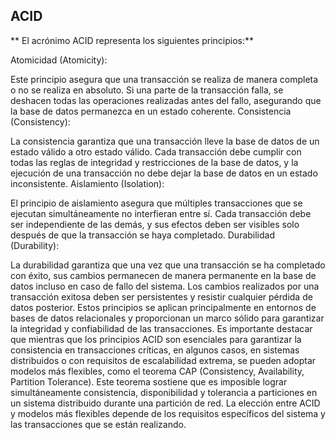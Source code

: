 ## ACID

** El acrónimo ACID representa los siguientes principios:** 

Atomicidad (Atomicity):

Este principio asegura que una transacción se realiza de manera completa o no se realiza en absoluto. Si una parte de la transacción falla, se deshacen todas las operaciones realizadas antes del fallo, asegurando que la base de datos permanezca en un estado coherente.
Consistencia (Consistency):

La consistencia garantiza que una transacción lleve la base de datos de un estado válido a otro estado válido. Cada transacción debe cumplir con todas las reglas de integridad y restricciones de la base de datos, y la ejecución de una transacción no debe dejar la base de datos en un estado inconsistente.
Aislamiento (Isolation):

El principio de aislamiento asegura que múltiples transacciones que se ejecutan simultáneamente no interfieran entre sí. Cada transacción debe ser independiente de las demás, y sus efectos deben ser visibles solo después de que la transacción se haya completado.
Durabilidad (Durability):

La durabilidad garantiza que una vez que una transacción se ha completado con éxito, sus cambios permanecen de manera permanente en la base de datos incluso en caso de fallo del sistema. Los cambios realizados por una transacción exitosa deben ser persistentes y resistir cualquier pérdida de datos posterior.
Estos principios se aplican principalmente en entornos de bases de datos relacionales y proporcionan un marco sólido para garantizar la integridad y confiabilidad de las transacciones. Es importante destacar que mientras que los principios ACID son esenciales para garantizar la consistencia en transacciones críticas, en algunos casos, en sistemas distribuidos o con requisitos de escalabilidad extrema, se pueden adoptar modelos más flexibles, como el teorema CAP (Consistency, Availability, Partition Tolerance). Este teorema sostiene que es imposible lograr simultáneamente consistencia, disponibilidad y tolerancia a particiones en un sistema distribuido durante una partición de red. La elección entre ACID y modelos más flexibles depende de los requisitos específicos del sistema y las transacciones que se están realizando.